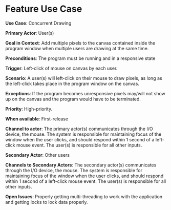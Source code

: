 # Feature Use Case

**Use Case**: Concurrent Drawing

**Primary Actor**: User(s)

**Goal in Context**: Add multiple pixels to the canvas contained inside the program window when multiple users are drawing at the same time.

**Preconditions**: The program must be running and in a responsive state

**Trigger**: Left-click of mouse on canvas by each user.

**Scenario**: A user(s) will left-click on their mouse to draw pixels, as long as the left-click takes place in the program window on the canvas.

**Exceptions**: If the program becomes unresponsive pixels may/will not show up on the canvas and the program would have to be terminated.

**Priority**: High-priority.

**When available**: First-release

**Channel to actor**: The primary actor(s) communicates through the I/O device, the mouse. The system is responsible for maintaining focus of the window when the user clicks, and should respond within 1 second of a left-click mouse event. The user(s) is responsible for all other inputs.

**Secondary Actor**: Other users

**Channels to Secondary Actors**: The secondary actor(s) communicates through the I/O device, the mouse. The system is responsible for maintaining focus of the window when the user clicks, and should respond within 1 second of a left-click mouse event. The user(s) is responsible for all other inputs.

**Open Issues**: Properly getting multi-threading to work with the application and getting locks to lock data properly.
